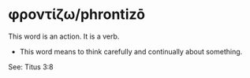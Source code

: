 # φροντίζω/phrontizō
This word is an action. It is a verb.
* This word means to think carefully and continually about something.

See: Titus 3:8
